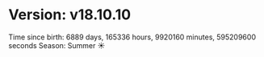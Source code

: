 # Version: v18.10.10
Time since birth: 6889 days, 165336 hours, 9920160 minutes, 595209600 seconds
Season: Summer ☀️

